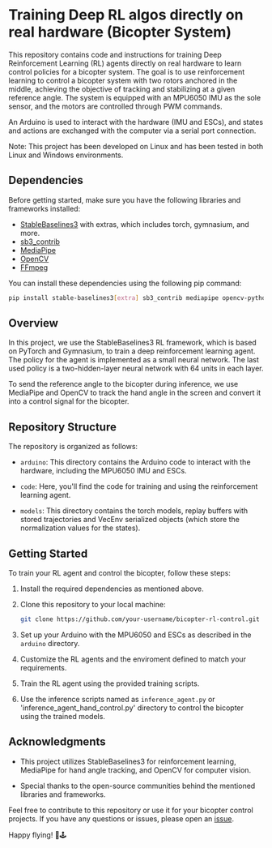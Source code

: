 # Training Deep RL algos directly on real hardware (Bicopter System)

This repository contains code and instructions for training Deep Reinforcement Learning (RL) agents directly on real hardware to learn control policies for a bicopter system. The goal is to use reinforcement learning to control a bicopter system with two rotors anchored in the middle, achieving the objective of tracking and stabilizing at a given reference angle. The system is equipped with an MPU6050 IMU as the sole sensor, and the motors are controlled through PWM commands.

An Arduino is used to interact with the hardware (IMU and ESCs), and states and actions are exchanged with the computer via a serial port connection.

Note: This project has been developed on Linux and has been tested in both Linux and Windows environments.

## Dependencies

Before getting started, make sure you have the following libraries and frameworks installed:

- [StableBaselines3](https://github.com/DLR-RM/stable-baselines3) with extras, which includes torch, gymnasium, and more.
- [sb3_contrib](https://github.com/DLR-RM/sb3_contrib)
- [MediaPipe](https://github.com/google/mediapipe)
- [OpenCV](https://github.com/opencv/opencv)
- [FFmpeg](https://www.ffmpeg.org/)

You can install these dependencies using the following pip command:

```bash
pip install stable-baselines3[extra] sb3_contrib mediapipe opencv-python ffmpeg
```

## Overview

In this project, we use the StableBaselines3 RL framework, which is based on PyTorch and Gymnasium, to train a deep reinforcement learning agent. The policy for the agent is implemented as a small neural network. The last used policy is a two-hidden-layer neural network with 64 units in each layer.

To send the reference angle to the bicopter during inference, we use MediaPipe and OpenCV to track the hand angle in the screen and convert it into a control signal for the bicopter.

## Repository Structure

The repository is organized as follows:

- `arduino`: This directory contains the Arduino code to interact with the hardware, including the MPU6050 IMU and ESCs.

- `code`: Here, you'll find the code for training and using the reinforcement learning agent.

- `models`: This directory contains the torch models, replay buffers with stored trajectories and VecEnv serialized objects (which store the normalization values for the states).

## Getting Started

To train your RL agent and control the bicopter, follow these steps:

1. Install the required dependencies as mentioned above.

2. Clone this repository to your local machine:

   ```bash
   git clone https://github.com/your-username/bicopter-rl-control.git
   ```

3. Set up your Arduino with the MPU6050 and ESCs as described in the `arduino` directory.

4. Customize the RL agents and the enviroment defined to match your requirements.

5. Train the RL agent using the provided training scripts.

6. Use the inference scripts named as `inference_agent.py` or 'inference_agent_hand_control.py' directory to control the bicopter using the trained models.

## Acknowledgments

- This project utilizes StableBaselines3 for reinforcement learning, MediaPipe for hand angle tracking, and OpenCV for computer vision.

- Special thanks to the open-source communities behind the mentioned libraries and frameworks.

Feel free to contribute to this repository or use it for your bicopter control projects. If you have any questions or issues, please open an [issue](https://github.com/your-username/bicopter-rl-control/issues).

Happy flying! 🚁🕹️
